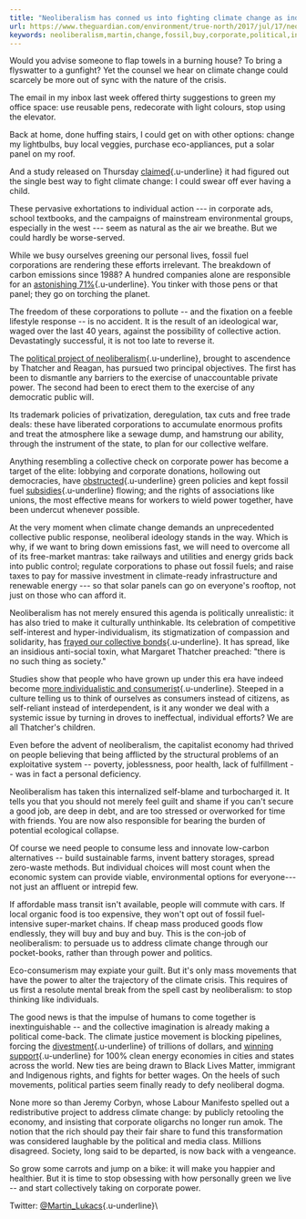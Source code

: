 ```yaml
---
title: "Neoliberalism has conned us into fighting climate change as individuals | Martin Lukacs"
url: https://www.theguardian.com/environment/true-north/2017/jul/17/neoliberalism-has-conned-us-into-fighting-climate-change-as-individuals?CMP=Share_AndroidApp_Tweet
keywords: neoliberalism,martin,change,fossil,buy,corporate,political,individuals,climate,conned,corporations,power,lukacs,collective,fighting
---
```

Would you advise someone to flap towels in a burning house? To bring a flyswatter to a gunfight? Yet the counsel we hear on climate change could scarcely be more out of sync with the nature of the crisis.

The email in my inbox last week offered thirty suggestions to green my office space: use reusable pens, redecorate with light colours, stop using the elevator.

Back at home, done huffing stairs, I could get on with other options: change my lightbulbs, buy local veggies, purchase eco-appliances, put a solar panel on my roof.

And a study released on Thursday [claimed](https://www.theguardian.com/environment/2017/jul/12/want-to-fight-climate-change-have-fewer-children){.u-underline} it had figured out the single best way to fight climate change: I could swear off ever having a child.

These pervasive exhortations to individual action --- in corporate ads, school textbooks, and the campaigns of mainstream environmental groups, especially in the west --- seem as natural as the air we breathe. But we could hardly be worse-served.

While we busy ourselves greening our personal lives, fossil fuel corporations are rendering these efforts irrelevant. The breakdown of carbon emissions since 1988? A hundred companies alone are responsible for an [astonishing 71%](https://www.theguardian.com/sustainable-business/2017/jul/10/100-fossil-fuel-companies-investors-responsible-71-global-emissions-cdp-study-climate-change){.u-underline}. You tinker with those pens or that panel; they go on torching the planet.

The freedom of these corporations to pollute -- and the fixation on a feeble lifestyle response -- is no accident. It is the result of an ideological war, waged over the last 40 years, against the possibility of collective action. Devastatingly successful, it is not too late to reverse it.

The [political project of neoliberalism](https://www.theguardian.com/books/2016/apr/15/neoliberalism-ideology-problem-george-monbiot){.u-underline}, brought to ascendence by Thatcher and Reagan, has pursued two principal objectives. The first has been to dismantle any barriers to the exercise of unaccountable private power. The second had been to erect them to the exercise of any democratic public will.

Its trademark policies of privatization, deregulation, tax cuts and free trade deals: these have liberated corporations to accumulate enormous profits and treat the atmosphere like a sewage dump, and hamstrung our ability, through the instrument of the state, to plan for our collective welfare.

Anything resembling a collective check on corporate power has become a target of the elite: lobbying and corporate donations, hollowing out democracies, have [obstructed](https://www.theguardian.com/environment/2015/sep/21/bp-tops-the-list-of-firms-obstructing-climate-action-in-europe){.u-underline} green policies and kept fossil fuel [subsidies](https://www.theguardian.com/world/2017/jul/05/g20-public-finance-for-fossil-fuels-is-four-times-more-than-renewables){.u-underline} flowing; and the rights of associations like unions, the most effective means for workers to wield power together, have been undercut whenever possible.

At the very moment when climate change demands an unprecedented collective public response, neoliberal ideology stands in the way. Which is why, if we want to bring down emissions fast, we will need to overcome all of its free-market mantras: take railways and utilities and energy grids back into public control; regulate corporations to phase out fossil fuels; and raise taxes to pay for massive investment in climate-ready infrastructure and renewable energy --- so that solar panels can go on everyone's rooftop, not just on those who can afford it.

Neoliberalism has not merely ensured this agenda is politically unrealistic: it has also tried to make it culturally unthinkable. Its celebration of competitive self-interest and hyper-individualism, its stigmatization of compassion and solidarity, has [frayed our collective bonds](https://www.theguardian.com/commentisfree/2016/oct/12/neoliberalism-creating-loneliness-wrenching-society-apart){.u-underline}. It has spread, like an insidious anti-social toxin, what Margaret Thatcher preached: "there is no such thing as society."

Studies show that people who have grown up under this era have indeed become [more individualistic and consumerist](https://www.ft.com/content/8352aa06-e7cc-11e6-893c-082c54a7f539?mhq5j=e3){.u-underline}. Steeped in a culture telling us to think of ourselves as consumers instead of citizens, as self-reliant instead of interdependent, is it any wonder we deal with a systemic issue by turning in droves to ineffectual, individual efforts? We are all Thatcher's children.

Even before the advent of neoliberalism, the capitalist economy had thrived on people believing that being afflicted by the structural problems of an exploitative system -- poverty, joblessness, poor health, lack of fulfillment -- was in fact a personal deficiency.

Neoliberalism has taken this internalized self-blame and turbocharged it. It tells you that you should not merely feel guilt and shame if you can't secure a good job, are deep in debt, and are too stressed or overworked for time with friends. You are now also responsible for bearing the burden of potential ecological collapse.

Of course we need people to consume less and innovate low-carbon alternatives -- build sustainable farms, invent battery storages, spread zero-waste methods. But individual choices will most count when the economic system can provide viable, environmental options for everyone---not just an affluent or intrepid few.

If affordable mass transit isn't available, people will commute with cars. If local organic food is too expensive, they won't opt out of fossil fuel-intensive super-market chains. If cheap mass produced goods flow endlessly, they will buy and buy and buy. This is the con-job of neoliberalism: to persuade us to address climate change through our pocket-books, rather than through power and politics.

Eco-consumerism may expiate your guilt. But it's only mass movements that have the power to alter the trajectory of the climate crisis. This requires of us first a resolute mental break from the spell cast by neoliberalism: to stop thinking like individuals.

The good news is that the impulse of humans to come together is inextinguishable -- and the collective imagination is already making a political come-back. The climate justice movement is blocking pipelines, forcing the [divestment](https://www.theguardian.com/environment/2016/dec/12/fossil-fuel-divestment-funds-double-5tn-in-a-year){.u-underline} of trillions of dollars, and [winning support](https://350.org/){.u-underline} for 100% clean energy economies in cities and states across the world. New ties are being drawn to Black Lives Matter, immigrant and Indigenous rights, and fights for better wages. On the heels of such movements, political parties seem finally ready to defy neoliberal dogma.

None more so than Jeremy Corbyn, whose Labour Manifesto spelled out a redistributive project to address climate change: by publicly retooling the economy, and insisting that corporate oligarchs no longer run amok. The notion that the rich should pay their fair share to fund this transformation was considered laughable by the political and media class. Millions disagreed. Society, long said to be departed, is now back with a vengeance.

So grow some carrots and jump on a bike: it will make you happier and healthier. But it is time to stop obsessing with how personally green we live -- and start collectively taking on corporate power.

Twitter: [\@Martin\_Lukacs](http://www.twitter.com/Martin_Lukacs){.u-underline}\

